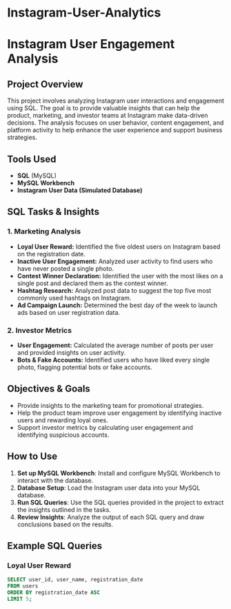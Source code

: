 # Instagram-User-Analytics
# Instagram User Engagement Analysis

## Project Overview
This project involves analyzing Instagram user interactions and engagement using SQL. The goal is to provide valuable insights that can help the product, marketing, and investor teams at Instagram make data-driven decisions. The analysis focuses on user behavior, content engagement, and platform activity to help enhance the user experience and support business strategies.

## Tools Used
- **SQL** (MySQL)
- **MySQL Workbench**
- **Instagram User Data (Simulated Database)**

## SQL Tasks & Insights

### 1. Marketing Analysis
- **Loyal User Reward:** Identified the five oldest users on Instagram based on the registration date.
- **Inactive User Engagement:** Analyzed user activity to find users who have never posted a single photo.
- **Contest Winner Declaration:** Identified the user with the most likes on a single post and declared them as the contest winner.
- **Hashtag Research:** Analyzed post data to suggest the top five most commonly used hashtags on Instagram.
- **Ad Campaign Launch:** Determined the best day of the week to launch ads based on user registration data.

### 2. Investor Metrics
- **User Engagement:** Calculated the average number of posts per user and provided insights on user activity.
- **Bots & Fake Accounts:** Identified users who have liked every single photo, flagging potential bots or fake accounts.

## Objectives & Goals
- Provide insights to the marketing team for promotional strategies.
- Help the product team improve user engagement by identifying inactive users and rewarding loyal ones.
- Support investor metrics by calculating user engagement and identifying suspicious accounts.

## How to Use
1. **Set up MySQL Workbench**: Install and configure MySQL Workbench to interact with the database.
2. **Database Setup**: Load the Instagram user data into your MySQL database.
3. **Run SQL Queries**: Use the SQL queries provided in the project to extract the insights outlined in the tasks.
4. **Review Insights**: Analyze the output of each SQL query and draw conclusions based on the results.

## Example SQL Queries

### Loyal User Reward
```sql
SELECT user_id, user_name, registration_date
FROM users
ORDER BY registration_date ASC
LIMIT 5;
